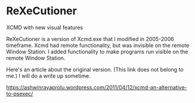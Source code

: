 # ReXeCutioner
XCMD with new visual features

ReXeCutioner is a version of Xcmd.exe that I modified in 2005-2006 timeframe. Xcmd had remote functionality, but was invisible on the remote Window Station.
I added functionality to make programs run visible on the remote Window Station. 

Here's an article about the original version. (This link does not belong to me.) I will do a write up sometime. 

https://ashwinrayaprolu.wordpress.com/2011/04/12/xcmd-an-alternative-to-psexec/


